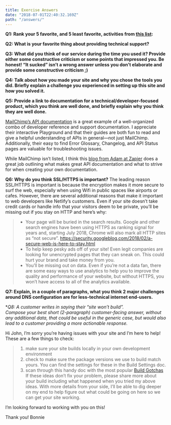 ```yaml
---
title: Exercise Answers
date: "2018-07-01T22:40:32.169Z"
path: "/answers/"
---
```

**Q1: Rank your 5 favorite, and 5 least favorite, activities from [this list](https://gist.github.com/fool/b0f254ff8c72a5765b6a9138249789d6):** 

**Q2: What is your favorite thing about providing technical support?**

**Q3: What did you think of our service during the time you used it?  Provide either some constructive criticism or some points that impressed you.  Be honest!  “It sucked” isn’t a wrong answer unless you don’t elaborate and provide some constructive criticism ;)**

**Q4: Talk about how you made your site and why you chose the tools you did.  Briefly explain a challenge you experienced in setting up this site and how you solved it.**


**Q5: Provide a link to documentation for a technical/developer-focused product, which you think are well done, and briefly explain why you think they are well done.**

[MailChimp’s API documentation](http://developer.mailchimp.com/) is a great example of a well-organized combo of developer reference and support documentation. I appreciate their interactive Playground and that their guides are both fun to read and give a helpful understanding of APIs in general—not just MailChimp. Additionally, their easy to find Error Glossary, Changelog, and API Status pages are valuable for troubleshooting issues. 

While MailChimp isn’t listed, I think this [blog from Adam at Zapier](https://zapier.com/engineering/great-documentation-examples/) does a great job outlining what makes great API documentation and what to strive for when creating your own documentation.  

**Q6: Why do you think SSL/HTTPS is important?**
The leading reason SSL/HTTPS is important is because the encryption makes it more secure to surf the web, especially when using Wifi in public spaces like airports or cafes. However, there are several additional reasons that make it important to web developers like Netlify’s customers. Even if your site doesn’t take credit cards or handle info that your visitors deem to be private, you’ll be missing out if you stay on HTTP and here’s why: 
> * Your page will be buried in the search results. Google and other search engines have been using HTTPS as ranking signal for years and, starting July 2018, Chrome will also mark all HTTP sites as “not secure”. https://security.googleblog.com/2018/02/a-secure-web-is-here-to-stay.html
> * To help keep pesky ads off of your site! Even legit companies are looking for unencrypted pages that they can sneak on. This could hurt your brand and take money from you. 
> * You’ll be missing out on data. Even if you’re not a data fan, there are some easy ways to use analytics to help you to improve the quality and performance of your website, but without HTTPS, you won’t have access to all of the analytics available. 

**Q7: Explain, in a couple of paragraphs, what you think 2 major challenges around DNS configuration are for less-technical internet end-users.**

**Q8: A customer writes in saying their “site won’t build”.  
*Compose your best short (2-paragraph) customer-facing answer, without any additional data, that could be useful in the generic case, but would also lead to a customer providing a more actionable response.**

Hi John, 
I’m sorry you’re having issues with your site and I’m here to help! These are a few things to check:
> 1. make sure your site builds locally in your own development environment
> 2. check to make sure the package versions we use to build match yours. You can find the settings for these in the Build Settings doc. 
> 3. scan through this handy doc with the most popular [Build Gotchas](https://www.netlify.com/docs/build-gotchas/)
If these ideas don’t fix your problem, please share more about your build including what happened when you tried my above ideas. With more details from your side, I’ll be able to dig deeper on my end to help figure out what could be going on here so we can get your site working.

I’m looking forward to working with you on this!

Thank you!
Bonnie




